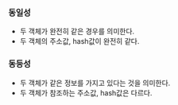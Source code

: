 ### 동일성
- 두 객체가 완전히 같은 경우를 의미한다.
- 두 객체의 주소값, hash값이 완전히 같다.

### 동등성
- 두 객체가 같은 정보를 가지고 있다는 것을 의미한다.
- 두 객체가 참조하는 주소값, hash값은 다르다.
